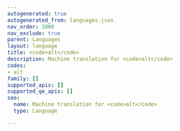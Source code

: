 ```yaml
---
autogenerated: true
autogenerated_from: languages.json
nav_order: 1000
nav_exclude: true
parent: Languages
layout: language
title: <code>alt</code>
description: Machine translation for <code>alt</code>
codes:
- alt
family: []
supported_apis: []
supported_qe_apis: []
seo:
  name: Machine translation for <code>alt</code>
  type: Language

---
```


